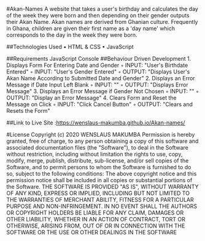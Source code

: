 #Akan-Names
A website that takes a user's birthday and calculates the day of the week they were born and then depending on their gender outputs their Akan Name. Akan names are derived from Ghanian culture. Frequently in Ghana, children are given their first name as a 'day name' which corresponds to the day in the week they were born.

##Technologies Used
    • HTML & CSS 
    • JavaScript 
      
##Requirements
 JavaScript Console
##Behaviour Driven Development
    1. Displays Form For Entering Date and Gender
        ◦ INPUT: "User's Birthdate Entered"
        ◦ INPUT: "User's Gender Entered"
        ◦ OUTPUT: "Displays User's Akan Name According to Submitted Date and Gender"
    2. Displays an Error Message if Date Input Left Blank
        ◦ INPUT: ""
        ◦ OUTPUT: "Displays Error Message"
    3. Displays an Error Message if Gender Not Chosen
        ◦ INPUT: ""
        ◦ OUTPUT: "Display an Error Message"
    4. Clears Form and Reset the Message on Click
        ◦ INPUT: "Click Cancel Button"
        ◦ OUTPUT: "Clears and Resets the Form"

##Link to Live Site :https://wenslaus-makumba.github.io/Akan-names/ 

#License
Copyright (c) 2020 WENSLAUS MAKUMBA
Permission is hereby granted, free of charge, to any person obtaining a copy of this software and associated documentation files (the "Software"), to deal in the Software without restriction, including without limitation the rights to use, copy, modify, merge, publish, distribute, sub-license, and/or sell copies of the Software, and to permit persons to whom the Software is furnished to do so, subject to the following conditions:
The above copyright notice and this permission notice shall be included in all copies or substantial portions of the Software.
THE SOFTWARE IS PROVIDED "AS IS", WITHOUT WARRANTY OF ANY KIND, EXPRESS OR IMPLIED, INCLUDING BUT NOT LIMITED TO THE WARRANTIES OF MERCHANT ABILITY, FITNESS FOR A PARTICULAR PURPOSE AND NON-INFRINGEMENT. IN NO EVENT SHALL THE AUTHORS OR COPYRIGHT HOLDERS BE LIABLE FOR ANY CLAIM, DAMAGES OR OTHER LIABILITY, WHETHER IN AN ACTION OF CONTRACT, TORT OR OTHERWISE, ARISING FROM, OUT OF OR IN CONNECTION WITH THE SOFTWARE OR THE USE OR OTHER DEALINGS IN THE SOFTWARE

